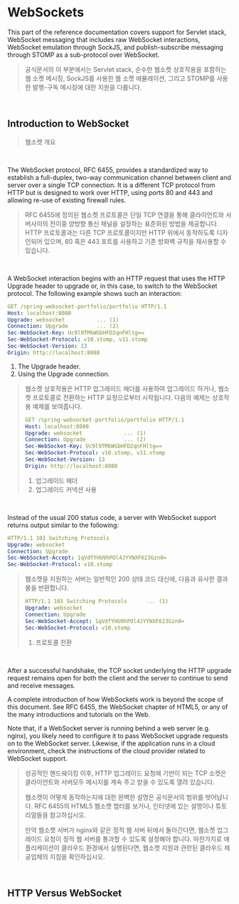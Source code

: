 # WebSockets

This part of the reference documentation covers support for Servlet stack, WebSocket messaging that includes raw WebSocket interactions, WebSocket emulation through SockJS, and publish-subscribe messaging through STOMP as a sub-protocol over WebSocket.

> 공식문서의 이 부분에서는 Servlet stack, 순수한 웹소켓 상호작용을 포함하는 웹 소켓 메시징, SockJS를 사용한 웹 소켓 에뮬레이션, 그리고 STOMP를 사용한 발행-구독 메시징에 대한 지원을 다룹니다. 

<br>

## Introduction to WebSocket

> 웹소켓 개요

<br>

The WebSocket protocol, RFC 6455, provides a standardized way to establish a full-duplex, two-way communication channel between client and server over a single TCP connection.
It is a different TCP protocol from HTTP but is designed to work over HTTP, using ports 80 and 443 and allowing re-use of existing firewall rules.

> RFC 6455에 정의된 웹소켓 프로토콜은 단일 TCP 연결을 통해 클라이언트와 서버사이의 전이중 양방향 통신 채널을 설정하는 표준화된 방법을 제공합니다.
> HTTP 프로토콜과는 다른 TCP 프로토콜이지만 HTTP 위에서 동작하도록 디자인되어 있으며, 80 혹은 443 포트를 사용하고 기존 방화벽 규칙을 재사용할 수 있습니다.

<br>

A WebSocket interaction begins with an HTTP request that uses the HTTP Upgrade header to upgrade or, in this case, to switch to the WebSocket protocol.
The following example shows such an interaction:

```yaml
GET /spring-websocket-portfolio/portfolio HTTP/1.1
Host: localhost:8080
Upgrade: websocket          ... (1)
Connection: Upgrade         ... (2)
Sec-WebSocket-Key: Uc9l9TMkWGbHFD2qnFHltg==
Sec-WebSocket-Protocol: v10.stomp, v11.stomp
Sec-WebSocket-Version: 13
Origin: http://localhost:8080
```
1. The Upgrade header.
2. Using the Upgrade connection.


> 웹소켓 상호작용은 HTTP 업그레이드 헤더를 사용하여 업그레이드 하거나, 웹소켓 프로토콜로 전환하는 HTTP 요청으로부터 시작됩니다.
> 다음의 예제는 상호작용 예제를 보여줍니다.
>```yaml
>GET /spring-websocket-portfolio/portfolio HTTP/1.1
>Host: localhost:8080
>Upgrade: websocket             ... (1)
>Connection: Upgrade            ... (2)
>Sec-WebSocket-Key: Uc9l9TMkWGbHFD2qnFHltg==
>Sec-WebSocket-Protocol: v10.stomp, v11.stomp
>Sec-WebSocket-Version: 13
>Origin: http://localhost:8080
>```
> 1. 업그레이드 헤더
> 2. 업그레이드 커넥션 사용

<br>

Instead of the usual 200 status code, a server with WebSocket support returns output similar to the following:
```yaml
HTTP/1.1 101 Switching Protocols
Upgrade: websocket
Connection: Upgrade
Sec-WebSocket-Accept: 1qVdfYHU9hPOl4JYYNXF623Gzn0=
Sec-WebSocket-Protocol: v10.stomp
```

> 웹소켓을 지원하는 서버는 일반적인 200 상태 코드 대신에, 다음과 유사한 결과물을 반환합니다.
> ```yaml
> HTTP/1.1 101 Switching Protocols      ... (1)
> Upgrade: websocket
> Connection: Upgrade
> Sec-WebSocket-Accept: 1qVdfYHU9hPOl4JYYNXF623Gzn0=
> Sec-WebSocket-Protocol: v10.stomp
> ```
> 1. 프로토콜 전환

<br>

After a successful handshake, the TCP socket underlying the HTTP upgrade request remains open for both the client and the server to continue to send and receive messages.

A complete introduction of how WebSockets work is beyond the scope of this document. 
See RFC 6455, the WebSocket chapter of HTML5, or any of the many introductions and tutorials on the Web.

Note that, if a WebSocket server is running behind a web server (e.g. nginx), you likely need to configure it to pass WebSocket upgrade requests on to the WebSocket server.
Likewise, if the application runs in a cloud environment, check the instructions of the cloud provider related to WebSocket support.

> 성공적인 핸드쉐이킹 이후, HTTP 업그레이드 요청에 기반이 되는 TCP 소켓은 클라이언트와 서버모두 메시지를 계속 주고 받을 수 있도록 열려 있습니다.
> 
> 웹소켓이 어떻게 동작하는지에 대한 완벽한 설명은 공식문서의 범위를 벗어납니다.
> RFC 6455의 HTML5 웹소켓 챕터를 보거나, 인터넷에 있는 설명이나 튜토리얼들을 참고하십시오.
> 
> 만약 웹소켓 서버가 nginx와 같은 정적 웹 서버 뒤에서 돌아간다면, 웹소켓 업그레이드 요청이 정적 웹 서버를 통과할 수 있도록 설정해야 합니다.
> 마찬가지로 애플리케이션이 클라우드 환경에서 실행된다면, 웹소켓 지원과 관련된 클라우드 제공업체의 지침을 확인하십시오.

<br>

## HTTP Versus WebSocket
